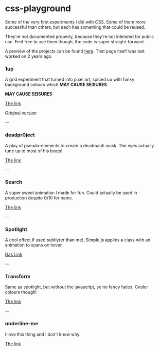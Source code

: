# css-playground
Some of the very first experiments I did with CSS. 
Some of them more successful than others, but each has something that could be reused.

They're not documented properly, because they're not intended for public use.
Feel free to use them though, the code is super straight-forward.

A preview of the projects can be found [here](http://mladenangelov.net/testsilo/). 
That page itself was last worked on 2 years ago.



### 1up
A grid experiment that turned into pixel art, spiced up with funky background colours which **MAY CAUSE SEISURES**.

**MAY CAUSE SEISURES**

[The link](http://mladenangelov.net/testsilo/Projects/1up/index2.html)

[Original version](http://mladenangelov.net/testsilo/Projects/1up/index.html)

--

### deadpr0ject
A play of pseudo-elements to create a deadmau5 mask. The eyes actually tune up to most of his beats!

[The link](http://mladenangelov.net/testsilo/Projects/Deadpr0ject/index.html)

--

### Search
A super sweet animation I made for fun. Could actually be used in production despite 0/10 for name.

[The link](http://mladenangelov.net/testsilo/Projects/Search/index.html)

--

### Spotlight
A cool effect if used subtly(er than me). Simple js applies a class with an animation to spans on hover.

[Das Link](http://mladenangelov.net/testsilo/Projects/Spotlight/index.html)

--

### Transform
Same as spotlight, but without the javascript, so no fancy fades. Cooler colours though!

[The link](http://mladenangelov.net/testsilo/Projects/Spotlight/index.html)

--

### underline-me
I love this thing and I don't know why.

[The link](http://mladenangelov.net/testsilo/Projects/underline-me/index.html)


